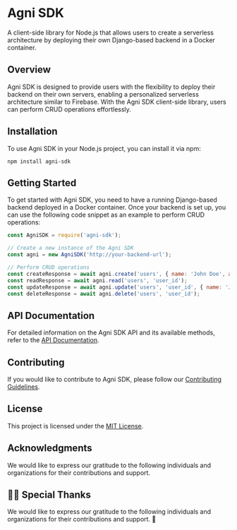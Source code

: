 # Agni SDK

A client-side library for Node.js that allows users to create a serverless architecture by deploying their own Django-based backend in a Docker container.

## Overview

Agni SDK is designed to provide users with the flexibility to deploy their backend on their own servers, enabling a personalized serverless architecture similar to Firebase. With the Agni SDK client-side library, users can perform CRUD operations effortlessly.

## Installation

To use Agni SDK in your Node.js project, you can install it via npm:

```shell
npm install agni-sdk
```

## Getting Started

To get started with Agni SDK, you need to have a running Django-based backend deployed in a Docker container. Once your backend is set up, you can use the following code snippet as an example to perform CRUD operations:

```javascript
const AgniSDK = require('agni-sdk');

// Create a new instance of the Agni SDK
const agni = new AgniSDK('http://your-backend-url');

// Perform CRUD operations
const createResponse = await agni.create('users', { name: 'John Doe', age: 30 });
const readResponse = await agni.read('users', 'user_id');
const updateResponse = await agni.update('users', 'user_id', { name: 'Jane Doe', age: 32 });
const deleteResponse = await agni.delete('users', 'user_id');
```

## API Documentation

For detailed information on the Agni SDK API and its available methods, refer to the [API Documentation](https://your-backend-url/docs).

## Contributing

If you would like to contribute to Agni SDK, please follow our [Contributing Guidelines](CONTRIBUTING.md).

## License

This project is licensed under the [MIT License](LICENSE).

## Acknowledgments

We would like to express our gratitude to the following individuals and organizations for their contributions and support.

## 👏🌟 Special Thanks

We would like to express our gratitude to the following individuals and organizations for their contributions and support. 🙌

